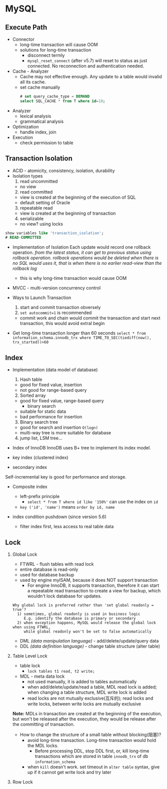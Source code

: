 # MySQL

## Execute Path
* Connector
  * long-time transaction will cause OOM
  * solutions for long-time transaction
    * disconnect termly
    * `mysql_reset_connect` (after v5.7) will reset to status as just connected. No reconnection and authentication needed.
* Cache  -  Analyzer
  * Cache may not effective enough. Any update to a table would invalid all its cache.
  * set cache manually
    ```SQL
    # set query_cache_type = DEMAND
    select SQL_CACHE * from T where id=10;
    ```
* Analyzer
  * lexical analysis
  * grammatical analysis
* Optimization
  * handle index, join
* Execution
  * check permission to table 

## Transaction Isolation
* ACID - atomicity, consistency, isolation, durability
* Isolation types
  1. read uncommitted
    * no view
  2. read committed
    * view is created at the beginning of the execution of SQL
    * default setting of Oracle 
  3. repeatable read
    * view is created at the beginning of transaction
  4. serializable
    * no view? using locks

```SQL
show variables like 'transaction_isolation';
# READ-COMMITTED
```
* Implementation of Isolation
Each update would record one rollback operation. _from the latest status, it can get to previous status using rollback operation. rollback operations would be deleted when there is no SQL would uses it, that is when there is no earlier read-view than the rollback log_
  * this is why long-time transaction would cause OOM

* MVCC - multi-version concurrency control

* Ways to Launch Transaction
  1. start and commit transaction obversely
  2. `set autocommit=1` is recommended
    * commit work and chain would commit the transaction and start next transaction, this would avoid extral begin

* Get long-time transaction longer than 60 seconds
  `select * from information_schema.innodb_trx where TIME_TO_SEC(tiediff(now(), trx_started))>60` 

## Index
* Implementation (data model of database)
  1. Hash table
    * good for fixed value, insertion
    * not good for range-based query
  2. Sorted array
    * good for fixed value, range-based query
      * binary search
    * suitable for static data
    * bad performance for insertion
  3. Binary search tree
    * good for search and insertion `O(logn)`
    * multi-way tree is more suitable for database
  4. jump list, LSM tree...

* Index of InnoDB
InnoDB uses B+ tree to implement its index model.

* key index (clustered index)
* secondary index

Self-incremental key is good for performance and storage.

* Composite index
  * left-prefix principle
    * `select * from T where id like '150%'` can use the index on `id`
  * `key ('id', 'name')` means `order by id, name`

* index condition pushdown (since version 5.6)
  * filter index first, less access to real table data

## Lock
1. Global Lock
    * FTWRL - flush tables with read lock
    * entire database is read-only
    * used for database backup
    * used by engine myISAM, because it does NOT support transaction
      * For engine InnoDB, it supports transaction, therefore it can start a repeatable read transaction to create a view for backup, which wouldn't lock database for updates.
    ```
    Why global lock is preferred rather than 'set global readonly = true'?
      1) sometimes, global readonly is used in business logic 
         E.g. identify the database is primary or secondary
      2) when exception happens, MySQL would release the global lock when using FTWRL, 
         while global readonly won't be set to false automatically
    ```

    * DML _(data manipulation language)_ - add/delete/update/query data
    * DDL _(data definition language)_ - change table structure (alter table)

2. Table Level Lock
    * table lock
      * `lock tables t1 read, t2 write;`
    * MDL - meta data lock
      * not used manually, it is added to tables automatically
      * when add/delete/update/read a table, MDL read lock is added; when changing a table structure, MDL write lock is added
      * read locks are not mutually exclusive(互斥的); read locks and write locks, between write locks are mutually exclusive

    **Note:** MDLs in transaction are created at the beginning of the execution, but won't be released after the execution, they would be release after the committing of transaction.
      * How to change the structure of a small table without blocking(阻塞)?
        * avoid long-time transaction. Long-time transaction would hold the MDL locks. 
          * Before processing DDL, stop DDL first, or, kill long-time transactions which are stored in table `innodb_trx` of db `information_schema`
        * when `kill` doesn't work. set timeout in `alter table` syntax, give up if it cannot get write lock and try later

3. Row Lock


























